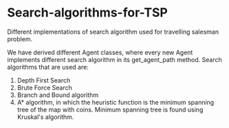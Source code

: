 # Search-algorithms-for-TSP
Different implementations of search algorithm used for travelling salesman problem.

We have derived different Agent classes, where every new Agent implements different search algorithm in its get_agent_path method. Search algorithms that are used are:
1. Depth First Search
2. Brute Force Search
3. Branch and Bound algorithm
4. A* algorithm, in which the heuristic function is the minimum spanning tree of the map with coins. Minimum spanning tree is found using Kruskal's algorithm.

